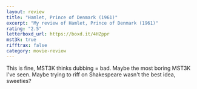 ```yaml
---
layout: review
title: "Hamlet, Prince of Denmark (1961)"
excerpt: "My review of Hamlet, Prince of Denmark (1961)"
rating: "2.5"
letterboxd_url: https://boxd.it/4HZppr
mst3k: true
rifftrax: false
category: movie-review
---
```


This is fine, MST3K thinks dubbing = bad. Maybe the most boring MST3K I've seen. Maybe trying to riff on Shakespeare wasn't the best idea, sweeties?
